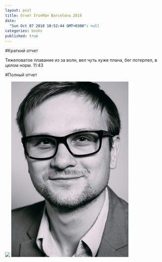 ```yaml
---
layout: post
title: Отчет IronMan Barcelona 2018
date: 
  "Sun Oct 07 2018 18:52:44 GMT+0300": null
categories: books
published: true
---
```


#Краткий отчет

Тяжеловатое плавание из за волн, вел чуть хуже плана, бег потерпел, в целом норм. 11:43  

#Полный отчет

![](q8G0Ic5dmx-c500fc6f-2cff-48a2-af6a-443b39d16fc4.gif)
![](/images/me.jpg)

